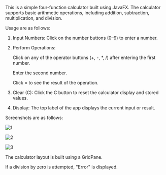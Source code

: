 This is a simple four-function calculator built using JavaFX. The calculator supports basic arithmetic operations, including addition, subtraction, multiplication, and division.

Usage are as follows:

1. Input Numbers: Click on the number buttons (0–9) to enter a number.
2. Perform Operations:

    Click on any of the operator buttons (+, -, *, /) after entering the first number.

    Enter the second number.

    Click = to see the result of the operation.

3. Clear (C): Click the C button to reset the calculator display and stored values.
4. Display: The top label of the app displays the current input or result.

Screenshots are as follows:

![1](src/main/java/com/example/exercise9/1.png)

![2](src/main/java/com/example/exercise9/2.png)

![3](src/main/java/com/example/exercise9/3.png)

The calculator layout is built using a GridPane.

If a division by zero is attempted, "Error" is displayed.